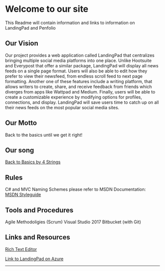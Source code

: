 # Welcome to our site

This Readme will contain information and links to information on LandingPad and Penfolio

## Our Vision

Our project provides a web application called LandingPad that centralizes bringing multiple social media platforms into one place. Unlike Hootsuite and Everypost that offer a similar package, LandingPad will display all news feeds on a single page format. Users will also be able to edit how they prefer to view their newsfeed, from endless scroll feed to next page formatting. Another one of these features include a writing platform, that allows writers to create, share, and receive feedback from friends which diverges from apps like Wattpad and Medium. Finally, users will be able to create a customizable experience by modifying options for profiles, connections, and display. LandingPad will save users time to catch up on all their news feeds on the most popular social media sites.

## Our Motto

Back to the basics until we get it right!

## Our song

[Back to Basics by 4 Strings](https://www.youtube.com/watch?v=vy__TNYgar4)

## Rules

C# and MVC Naming Schemes please refer to MSDN Documentation: [MSDN Styleguide](https://docs.microsoft.com/en-us/dotnet/csharp/programming-guide/inside-a-program/coding-conventions)

## Tools and Procedures

Agile Methodoligies (Scrum)
Visual Studio 2017
Bitbucket (with Git)

## Links and Resources

[Rich Text Editor](https://code.tutsplus.com/tutorials/using-squire-a-lightweight-html5-rich-text-editor--cms-22934)

[Link to LandingPad on Azure](https://landingpad.azurewebsites.net/)

 ----